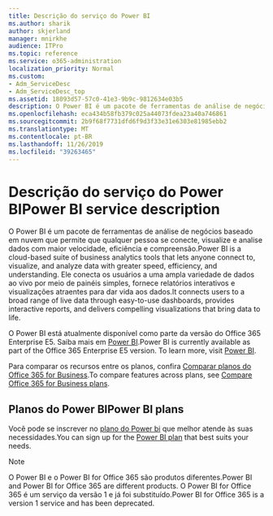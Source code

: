 ```yaml
---
title: Descrição do serviço do Power BI
ms.author: sharik
author: skjerland
manager: mnirkhe
audience: ITPro
ms.topic: reference
ms.service: o365-administration
localization_priority: Normal
ms.custom:
- Adm_ServiceDesc
- Adm_ServiceDesc_top
ms.assetid: 18093d57-57c0-41e3-9b9c-9812634e03b5
description: O Power BI é um pacote de ferramentas de análise de negócios baseado em nuvem que permite que qualquer pessoa se conecte, visualize e analise dados com maior velocidade, eficiência e compreensão. Ele conecta os usuários a uma ampla variedade de dados ao vivo por meio de painéis simples, fornece relatórios interativos e visualizações atraentes para dar vida aos dados.
ms.openlocfilehash: eca434b58fb379c025a44073fdea23a40a746861
ms.sourcegitcommit: 2b9f68f7731dfd6f9d3f33e31e6303e81985ebb2
ms.translationtype: MT
ms.contentlocale: pt-BR
ms.lasthandoff: 11/26/2019
ms.locfileid: "39263465"
---
```

# <a name="power-bi-service-description"></a><span data-ttu-id="cec46-104">Descrição do serviço do Power BI</span><span class="sxs-lookup"><span data-stu-id="cec46-104">Power BI service description</span></span>

<span data-ttu-id="cec46-105">O Power BI é um pacote de ferramentas de análise de negócios baseado em nuvem que permite que qualquer pessoa se conecte, visualize e analise dados com maior velocidade, eficiência e compreensão.</span><span class="sxs-lookup"><span data-stu-id="cec46-105">Power BI is a cloud-based suite of business analytics tools that lets anyone connect to, visualize, and analyze data with greater speed, efficiency, and understanding.</span></span> <span data-ttu-id="cec46-106">Ele conecta os usuários a uma ampla variedade de dados ao vivo por meio de painéis simples, fornece relatórios interativos e visualizações atraentes para dar vida aos dados.</span><span class="sxs-lookup"><span data-stu-id="cec46-106">It connects users to a broad range of live data through easy-to-use dashboards, provides interactive reports, and delivers compelling visualizations that bring data to life.</span></span>
  
<span data-ttu-id="cec46-p103">O Power BI está atualmente disponível como parte da versão do Office 365 Enterprise E5. Saiba mais em [Power BI](https://powerbi.microsoft.com/).</span><span class="sxs-lookup"><span data-stu-id="cec46-p103">Power BI is currently available as part of the Office 365 Enterprise E5 version. To learn more, visit [Power BI](https://powerbi.microsoft.com/).</span></span>
  
<span data-ttu-id="cec46-109">Para comparar os recursos entre os planos, confira [Comparar planos do Office 365 for Business](https://go.microsoft.com/fwlink/?LinkID=799177&amp;clcid=0x409).</span><span class="sxs-lookup"><span data-stu-id="cec46-109">To compare features across plans, see [Compare Office 365 for Business plans](https://go.microsoft.com/fwlink/?LinkID=799177&amp;clcid=0x409).</span></span>
  
## <a name="power-bi-plans"></a><span data-ttu-id="cec46-110">Planos do Power BI</span><span class="sxs-lookup"><span data-stu-id="cec46-110">Power BI plans</span></span>

<span data-ttu-id="cec46-111">Você pode se inscrever no [plano do Power bi](https://go.microsoft.com/fwlink/?LinkID=786854) que melhor atende às suas necessidades.</span><span class="sxs-lookup"><span data-stu-id="cec46-111">You can sign up for the [Power BI plan](https://go.microsoft.com/fwlink/?LinkID=786854) that best suits your needs.</span></span> 
  
> [!NOTE]
> <span data-ttu-id="cec46-112">O Power BI e o Power BI for Office 365 são produtos diferentes.</span><span class="sxs-lookup"><span data-stu-id="cec46-112">Power BI and Power BI for Office 365 are different products.</span></span> <span data-ttu-id="cec46-113">O Power BI for Office 365 é um serviço da versão 1 e já foi substituído.</span><span class="sxs-lookup"><span data-stu-id="cec46-113">Power BI for Office 365 is a version 1 service and has been deprecated.</span></span> 
  